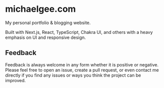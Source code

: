 # michaelgee.com
My personal portfolio & blogging website.

Built with Next.js, React, TypeScript, Chakra UI, and others with a heavy emphasis on UI and responsive design.

## Feedback
Feedback is always welcome in any form whether it is positive or negative. Please feel free to open an issue, create a pull request, or even contact me directly if you find any issues or ways you think the project can be improved.